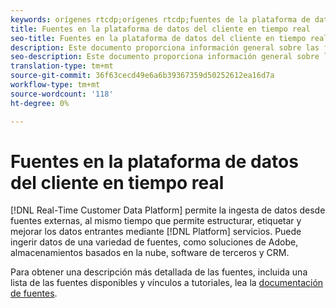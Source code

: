 ```yaml
---
keywords: orígenes rtcdp;orígenes rtcdp;fuentes de la plataforma de datos del cliente en tiempo real
title: Fuentes en la plataforma de datos del cliente en tiempo real
seo-title: Fuentes en la plataforma de datos del cliente en tiempo real
description: Este documento proporciona información general sobre las fuentes en la plataforma de datos del cliente en tiempo real
seo-description: Este documento proporciona información general sobre las fuentes en la plataforma de datos del cliente en tiempo real
translation-type: tm+mt
source-git-commit: 36f63cecd49e6a6b39367359d50252612ea16d7a
workflow-type: tm+mt
source-wordcount: '118'
ht-degree: 0%

---
```



# Fuentes en la plataforma de datos del cliente en tiempo real

[!DNL Real-Time Customer Data Platform] permite la ingesta de datos desde fuentes externas, al mismo tiempo que permite estructurar, etiquetar y mejorar los datos entrantes mediante  [!DNL Platform] servicios. Puede ingerir datos de una variedad de fuentes, como soluciones de Adobe, almacenamientos basados en la nube, software de terceros y CRM.

Para obtener una descripción más detallada de las fuentes, incluida una lista de las fuentes disponibles y vínculos a tutoriales, lea la [documentación de fuentes](../../sources/home.md).